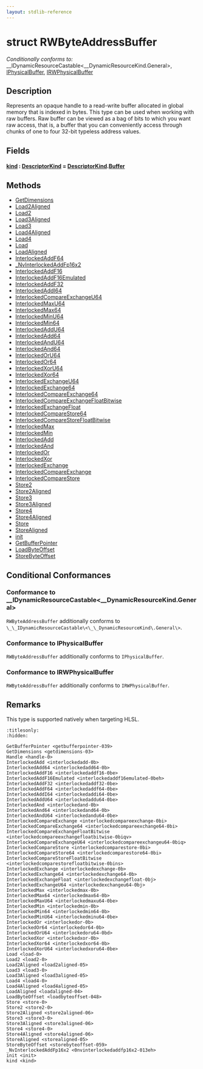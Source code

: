 ```yaml
---
layout: stdlib-reference
---
```


# struct RWByteAddressBuffer

*Conditionally conforms to:* \_\_IDynamicResourceCastable\<\_\_DynamicResourceKind\.General\>, [IPhysicalBuffer](../interfaces/iphysicalbuffer-019/index.html), [IRWPhysicalBuffer](../interfaces/irwphysicalbuffer-0123b/index.html)

## Description

Represents an opaque handle to a read-write buffer allocated in global memory that is indexed in bytes.
This type can be used when working with raw buffers. Raw buffer can be viewed as a bag of bits to
which you want raw access, that is, a buffer that you can conveniently access through chunks of one to
four 32-bit typeless address values.

## Fields

####  <a id="decl-kind"></a>[kind](.html) : [DescriptorKind](../types/descriptorkind-0a/index.html) = [DescriptorKind](../types/descriptorkind-0a/index.html)\.[Buffer](../types/descriptorkind-0a/index.html#decl-Buffer)

## Methods

* [GetDimensions](../getdimensions-03.html)
* [Load2Aligned](../load2aligned-05.html)
* [Load2](../load2-0.html)
* [Load3Aligned](../load3aligned-05.html)
* [Load3](../load3-0.html)
* [Load4Aligned](../load4aligned-05.html)
* [Load4](../load4-0.html)
* [Load](../load-0.html)
* [LoadAligned](../loadaligned-04.html)
* [InterlockedAddF64](../interlockedaddf64-0be.html)
* [\_NvInterlockedAddFp16x2](../0nvinterlockedaddfp16x2-013eh.html)
* [InterlockedAddF16](../interlockedaddf16-0be.html)
* [InterlockedAddF16Emulated](../interlockedaddf16emulated-0beh.html)
* [InterlockedAddF32](../interlockedaddf32-0be.html)
* [InterlockedAddI64](../interlockedaddi64-0be.html)
* [InterlockedCompareExchangeU64](../interlockedcompareexchangeu64-0biq.html)
* [InterlockedMaxU64](../interlockedmaxu64-0be.html)
* [InterlockedMax64](../interlockedmax64-0b.html)
* [InterlockedMinU64](../interlockedminu64-0be.html)
* [InterlockedMin64](../interlockedmin64-0b.html)
* [InterlockedAddU64](../interlockedaddu64-0be.html)
* [InterlockedAdd64](../interlockedadd64-0b.html)
* [InterlockedAndU64](../interlockedandu64-0be.html)
* [InterlockedAnd64](../interlockedand64-0b.html)
* [InterlockedOrU64](../interlockedoru64-0bd.html)
* [InterlockedOr64](../interlockedor64-0b.html)
* [InterlockedXorU64](../interlockedxoru64-0be.html)
* [InterlockedXor64](../interlockedxor64-0b.html)
* [InterlockedExchangeU64](../interlockedexchangeu64-0bj.html)
* [InterlockedExchange64](../interlockedexchange64-0b.html)
* [InterlockedCompareExchange64](../interlockedcompareexchange64-0bi.html)
* [InterlockedCompareExchangeFloatBitwise](../interlockedcompareexchangefloatbitwise-0biqv.html)
* [InterlockedExchangeFloat](../interlockedexchangefloat-0bj.html)
* [InterlockedCompareStore64](../interlockedcomparestore64-0bi.html)
* [InterlockedCompareStoreFloatBitwise](../interlockedcomparestorefloatbitwise-0bins.html)
* [InterlockedMax](../interlockedmax-0b.html)
* [InterlockedMin](../interlockedmin-0b.html)
* [InterlockedAdd](../interlockedadd-0b.html)
* [InterlockedAnd](../interlockedand-0b.html)
* [InterlockedOr](../interlockedor-0b.html)
* [InterlockedXor](../interlockedxor-0b.html)
* [InterlockedExchange](../interlockedexchange-0b.html)
* [InterlockedCompareExchange](../interlockedcompareexchange-0bi.html)
* [InterlockedCompareStore](../interlockedcomparestore-0bi.html)
* [Store2](../store2-0.html)
* [Store2Aligned](../store2aligned-06.html)
* [Store3](../store3-0.html)
* [Store3Aligned](../store3aligned-06.html)
* [Store4](../store4-0.html)
* [Store4Aligned](../store4aligned-06.html)
* [Store](../store-0.html)
* [StoreAligned](../storealigned-05.html)
* [init](../init.html)
* [GetBufferPointer](../getbufferpointer-039.html)
* [LoadByteOffset](../loadbyteoffset-048.html)
* [StoreByteOffset](../storebyteoffset-059.html)

## Conditional Conformances

### Conformance to \_\_IDynamicResourceCastable\<\_\_DynamicResourceKind\.General\>
`RWByteAddressBuffer` additionally conforms to `\_\_IDynamicResourceCastable\<\_\_DynamicResourceKind\.General\>`.
### Conformance to IPhysicalBuffer
`RWByteAddressBuffer` additionally conforms to `IPhysicalBuffer`.
### Conformance to IRWPhysicalBuffer
`RWByteAddressBuffer` additionally conforms to `IRWPhysicalBuffer`.
## Remarks


This type is supported natively when targeting HLSL.



```{toctree}
:titlesonly:
:hidden:

GetBufferPointer <getbufferpointer-039>
GetDimensions <getdimensions-03>
Handle <handle-0>
InterlockedAdd <interlockedadd-0b>
InterlockedAdd64 <interlockedadd64-0b>
InterlockedAddF16 <interlockedaddf16-0be>
InterlockedAddF16Emulated <interlockedaddf16emulated-0beh>
InterlockedAddF32 <interlockedaddf32-0be>
InterlockedAddF64 <interlockedaddf64-0be>
InterlockedAddI64 <interlockedaddi64-0be>
InterlockedAddU64 <interlockedaddu64-0be>
InterlockedAnd <interlockedand-0b>
InterlockedAnd64 <interlockedand64-0b>
InterlockedAndU64 <interlockedandu64-0be>
InterlockedCompareExchange <interlockedcompareexchange-0bi>
InterlockedCompareExchange64 <interlockedcompareexchange64-0bi>
InterlockedCompareExchangeFloatBitwise <interlockedcompareexchangefloatbitwise-0biqv>
InterlockedCompareExchangeU64 <interlockedcompareexchangeu64-0biq>
InterlockedCompareStore <interlockedcomparestore-0bi>
InterlockedCompareStore64 <interlockedcomparestore64-0bi>
InterlockedCompareStoreFloatBitwise <interlockedcomparestorefloatbitwise-0bins>
InterlockedExchange <interlockedexchange-0b>
InterlockedExchange64 <interlockedexchange64-0b>
InterlockedExchangeFloat <interlockedexchangefloat-0bj>
InterlockedExchangeU64 <interlockedexchangeu64-0bj>
InterlockedMax <interlockedmax-0b>
InterlockedMax64 <interlockedmax64-0b>
InterlockedMaxU64 <interlockedmaxu64-0be>
InterlockedMin <interlockedmin-0b>
InterlockedMin64 <interlockedmin64-0b>
InterlockedMinU64 <interlockedminu64-0be>
InterlockedOr <interlockedor-0b>
InterlockedOr64 <interlockedor64-0b>
InterlockedOrU64 <interlockedoru64-0bd>
InterlockedXor <interlockedxor-0b>
InterlockedXor64 <interlockedxor64-0b>
InterlockedXorU64 <interlockedxoru64-0be>
Load <load-0>
Load2 <load2-0>
Load2Aligned <load2aligned-05>
Load3 <load3-0>
Load3Aligned <load3aligned-05>
Load4 <load4-0>
Load4Aligned <load4aligned-05>
LoadAligned <loadaligned-04>
LoadByteOffset <loadbyteoffset-048>
Store <store-0>
Store2 <store2-0>
Store2Aligned <store2aligned-06>
Store3 <store3-0>
Store3Aligned <store3aligned-06>
Store4 <store4-0>
Store4Aligned <store4aligned-06>
StoreAligned <storealigned-05>
StoreByteOffset <storebyteoffset-059>
_NvInterlockedAddFp16x2 <0nvinterlockedaddfp16x2-013eh>
init <init>
kind <kind>
```
